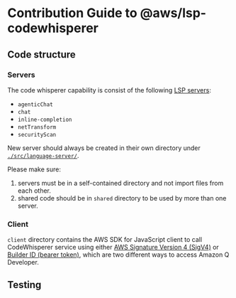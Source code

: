 # Contribution Guide to @aws/lsp-codewhisperer


## Code structure

### Servers

The code whisperer capability is consist of the following [LSP servers](https://github.com/aws/language-server-runtimes/blob/main/runtimes/server-interface/server.ts):

- `agenticChat`
- `chat`
- `inline-completion`
- `netTransform`
- `securityScan`

New server should always be created in their own directory under [`./src/language-server/`](./src/language-server/).

Please make sure:

1. servers must be in a self-contained directory and not import files from each other.
1. shared code should be in `shared` directory to be used by more than one server.


### Client

  `client` directory contains the AWS SDK for JavaScript client to call CodeWhisperer service using either [AWS Signature Version 4 (SigV4)](https://docs.aws.amazon.com/AmazonS3/latest/API/sig-v4-authenticating-requests.html) or [Builder ID (bearer token)](https://docs.aws.amazon.com/signin/latest/userguide/sign-in-aws_builder_id.html), which are two different ways to access Amazon Q Developer.


## Testing

